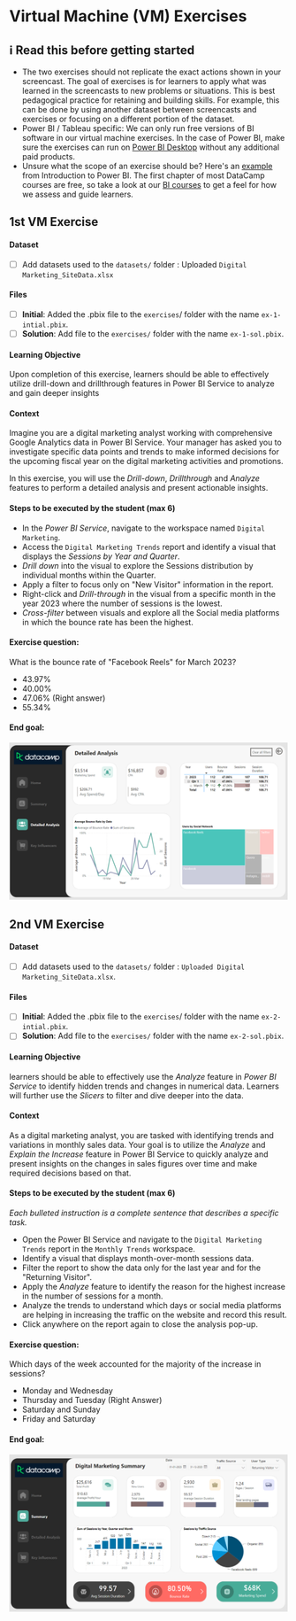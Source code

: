 # Virtual Machine (VM) Exercises

## :information_source: Read this before getting started
- The two exercises should not replicate the exact actions shown in your screencast. The goal of exercises is for learners to apply what was learned in the screencasts to new problems or situations. This is best pedagogical practice for retaining and building skills. For example, this can be done by using another dataset between screencasts and exercises or focusing on a different portion of the dataset.
- Power BI / Tableau specific: We can only run free versions of BI software in our virtual machine exercises. In the case of Power BI, make sure the exercises can run on [Power BI Desktop](https://powerbi.microsoft.com/en-us/desktop/) without any additional paid products. 
- Unsure what the scope of an exercise should be? Here's an [example](https://campus.datacamp.com/courses/introduction-to-power-bi/getting-started-with-power-bi?ex=14) from Introduction to Power BI. The first chapter of most DataCamp courses are free, so take a look at our [BI courses](https://learn.datacamp.com/courses?technologies=Tableau&technologies=Power%20BI) to get a feel for how we assess and guide learners.

## 1st VM Exercise

#### Dataset

- [ ] Add datasets used to the `datasets/` folder : Uploaded `Digital Marketing_SiteData.xlsx`

#### Files

- [ ] **Initial**: Added the .pbix file to the `exercises`/ folder with the name `ex-1-intial.pbix`. 
- [ ] **Solution**: Add file to the `exercises/`  folder with the name `ex-1-sol.pbix`.

#### Learning Objective

Upon completion of this exercise, learners should be able to effectively utilize drill-down and drillthrough features in Power BI Service to analyze and gain deeper insights

#### Context

Imagine you are a digital marketing analyst working with comprehensive Google Analytics data in Power BI Service. Your manager has asked you to investigate specific data points and trends to make informed decisions for the upcoming fiscal year on the digital marketing activities and promotions. 

In this exercise, you will use the _Drill-down_, _Drillthrough_ and _Analyze_ features to perform a detailed analysis and present actionable insights.

#### Steps to be executed by the student (max 6)

- In the _Power BI Service_, navigate to the workspace named `Digital Marketing`.
- Access the `Digital Marketing Trends` report and identify a visual that displays the _Sessions by Year and Quarter_.
- _Drill down_ into the visual to explore the Sessions distribution by individual months within the Quarter.
- Apply a filter to focus only on "New Visitor" information in the report.
- Right-click and _Drill-through_ in the visual from a specific month in the year 2023 where the number of sessions is the lowest.
- _Cross-filter_ between visuals and explore all the Social media platforms in which the bounce rate has been the highest.


#### Exercise question:

What is the bounce rate of "Facebook Reels" for March 2023? 
- 43.97%
- 40.00%
- 47.06% (Right answer)
- 55.34%

#### End goal:

![Digital Marketing Trend](https://raw.githubusercontent.com/deepeshx/sme-bi-course-application/master/exercises/ex-1-sol.png)

## 2nd VM Exercise

#### Dataset

- [ ] Add datasets used to the `datasets/` folder : `Uploaded Digital Marketing_SiteData.xlsx`.

#### Files

- [ ] **Initial**: Added the .pbix file to the `exercises`/ folder with the name `ex-2-intial.pbix`. 
- [ ] **Solution**: Add file to the `exercises/`  folder with the name `ex-2-sol.pbix`.

#### Learning Objective

learners should be able to effectively use the _Analyze_ feature in _Power BI Service_ to identify hidden trends and changes in numerical data. Learners will further use the _Slicers_ to filter and dive deeper into the data.

#### Context

As a digital marketing analyst, you are tasked with identifying trends and variations in monthly sales data. Your goal is to utilize the _Analyze_ and _Explain the Increase_ feature in Power BI Service to quickly analyze and present insights on the changes in sales figures over time and make required decisions based on that.

#### Steps to be executed by the student (max 6)

*Each bulleted instruction is a complete sentence that describes a specific task.*

- Open the Power BI Service and navigate to the `Digital Marketing Trends`  report in the `Monthly Trends` workspace.
- Identify a visual that displays month-over-month sessions data.
- Filter the report to show the data only for the last year and for the "Returning Visitor".
- Apply the _Analyze_ feature to identify the reason for the highest increase in the number of sessions for a month.
- Analyze the trends to understand which days or social media platforms are helping in increasing the traffic on the website and record this result.
- Click anywhere on the report again to close the analysis pop-up.


#### Exercise question:

Which days of the week accounted for the majority of the increase in sessions?
- Monday and Wednesday
- Thursday and Tuesday (Right Answer)
- Saturday and Sunday
- Friday and Saturday

#### End goal:

![Digital Marketing Trend](https://raw.githubusercontent.com/deepeshx/sme-bi-course-application/master/exercises/ex-2-sol.png)

